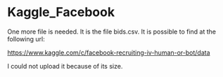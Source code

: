 # Kaggle_Facebook

One more file is needed. It is the file bids.csv. It is possible to find at the following url:

https://www.kaggle.com/c/facebook-recruiting-iv-human-or-bot/data

I could not upload it because of its size.
